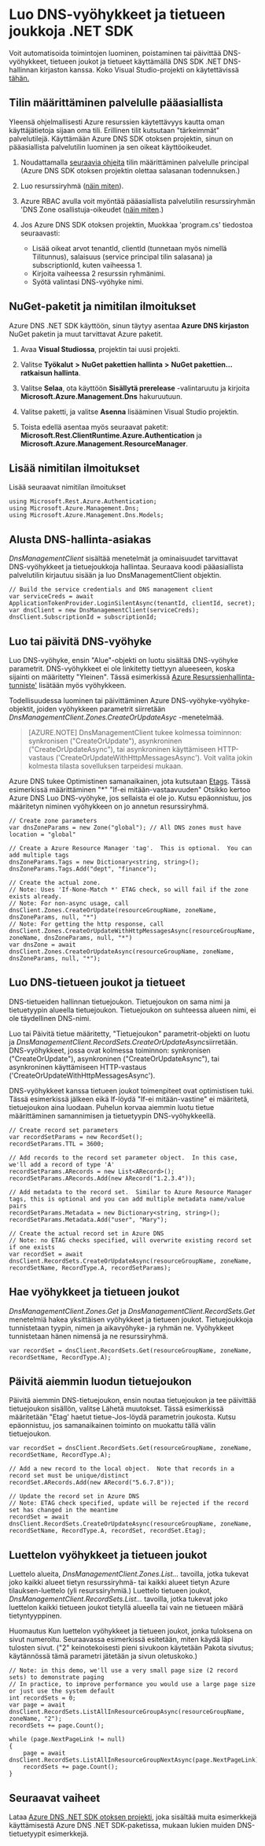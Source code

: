 <properties 
   pageTitle="Luo DNS-vyöhykkeet ja tallentaa joukot Azure DNS käyttämällä .NET SDK | Microsoft Azure" 
   description="Azure DNS määrittää DNS-vyöhykkeet ja tietueen luominen käyttämällä .NET SDK." 
   services="dns" 
   documentationCenter="na" 
   authors="jtuliani" 
   manager="carmonm" 
   editor=""/>

<tags
   ms.service="dns"
   ms.devlang="na"
   ms.topic="article"
   ms.tgt_pltfrm="na"
   ms.workload="infrastructure-services" 
   ms.date="09/19/2016"
   ms.author="jtuliani"/>


# <a name="create-dns-zones-and-record-sets-using-the-net-sdk"></a>Luo DNS-vyöhykkeet ja tietueen joukkoja .NET SDK

Voit automatisoida toimintojen luominen, poistaminen tai päivittää DNS-vyöhykkeet, tietueen joukot ja tietueet käyttämällä DNS SDK .NET DNS-hallinnan kirjaston kanssa. Koko Visual Studio-projekti on käytettävissä [tähän.](https://www.microsoft.com/en-us/download/details.aspx?id=47268&WT.mc_id=DX_MVP4025064&e6b34bbe-475b-1abd-2c51-b5034bcdd6d2=True)

## <a name="create-a-service-principal-account"></a>Tilin määrittäminen palvelulle pääasiallista

Yleensä ohjelmallisesti Azure resurssien käytettävyys kautta oman käyttäjätietoja sijaan oma tili. Erillinen tilit kutsutaan "tärkeimmät" palvelutilejä. Käyttämään Azure DNS SDK otoksen projektin, sinun on pääasiallista palvelutilin luominen ja sen oikeat käyttöoikeudet.

1. Noudattamalla [seuraavia ohjeita](../resource-group-authenticate-service-principal.md) tilin määrittäminen palvelulle principal (Azure DNS SDK otoksen projektin olettaa salasanan todennuksen.)

2. Luo resurssiryhmä ([näin miten](../azure-portal/resource-group-portal.md)).

3. Azure RBAC avulla voit myöntää pääasiallista palvelutilin resurssiryhmän 'DNS Zone osallistuja-oikeudet ([näin miten](../active-directory/role-based-access-control-configure.md).)

4. Jos Azure DNS SDK otoksen projektin, Muokkaa 'program.cs' tiedostoa seuraavasti:
    * Lisää oikeat arvot tenantId, clientId (tunnetaan myös nimellä Tilitunnus), salaisuus (service principal tilin salasana) ja subscriptionId, kuten vaiheessa 1.
    * Kirjoita vaiheessa 2 resurssin ryhmänimi.
    * Syötä valintasi DNS-vyöhyke nimi.

## <a name="nuget-packages-and-namespace-declarations"></a>NuGet-paketit ja nimitilan ilmoitukset

Azure DNS .NET SDK käyttöön, sinun täytyy asentaa **Azure DNS kirjaston** NuGet paketin ja muut tarvittavat Azure paketit.
 
1. Avaa **Visual Studiossa**, projektin tai uusi projekti. 

2. Valitse **Työkalut** **>** **NuGet pakettien hallinta** **>** **NuGet pakettien... ratkaisun hallinta**. 

3. Valitse **Selaa**, ota käyttöön **Sisällytä prerelease** -valintaruutu ja kirjoita **Microsoft.Azure.Management.Dns** hakuruutuun.

4. Valitse paketti, ja valitse **Asenna** lisääminen Visual Studio projektin.
 
5. Toista edellä asentaa myös seuraavat paketit: **Microsoft.Rest.ClientRuntime.Azure.Authentication** ja **Microsoft.Azure.Management.ResourceManager**.

## <a name="add-namespace-declarations"></a>Lisää nimitilan ilmoitukset

Lisää seuraavat nimitilan ilmoitukset

    using Microsoft.Rest.Azure.Authentication;
    using Microsoft.Azure.Management.Dns;
    using Microsoft.Azure.Management.Dns.Models;

## <a name="initialize-the-dns-management-client"></a>Alusta DNS-hallinta-asiakas

*DnsManagementClient* sisältää menetelmät ja ominaisuudet tarvittavat DNS-vyöhykkeet ja tietuejoukkoja hallintaa.  Seuraava koodi pääasiallista palvelutilin kirjautuu sisään ja luo DnsManagementClient objektin.

    // Build the service credentials and DNS management client
    var serviceCreds = await ApplicationTokenProvider.LoginSilentAsync(tenantId, clientId, secret);
    var dnsClient = new DnsManagementClient(serviceCreds);
    dnsClient.SubscriptionId = subscriptionId;

## <a name="create-or-update-a-dns-zone"></a>Luo tai päivitä DNS-vyöhyke

Luo DNS-vyöhyke, ensin "Alue"-objekti on luotu sisältää DNS-vyöhyke parametrit. DNS-vyöhykkeet ei ole linkitetty tiettyyn alueeseen, koska sijainti on määritetty "Yleinen". Tässä esimerkissä [Azure Resurssienhallinta-tunniste'](https://azure.microsoft.com/updates/organize-your-azure-resources-with-tags/) lisätään myös vyöhykkeen.

Todellisuudessa luominen tai päivittäminen Azure DNS-vyöhyke-vyöhyke-objektit, joiden vyöhykkeen parametrit siirretään *DnsManagementClient.Zones.CreateOrUpdateAsyc* -menetelmää.

>[AZURE.NOTE] DnsManagementClient tukee kolmessa toiminnon: synkronisen ("CreateOrUpdate"), asynkroninen ("CreateOrUpdateAsync"), tai asynkroninen käyttämiseen HTTP-vastaus ('CreateOrUpdateWithHttpMessagesAsync').  Voit valita jokin kolmesta tilasta sovelluksen tarpeidesi mukaan.

Azure DNS tukee Optimistinen samanaikainen, jota kutsutaan [Etags](dns-getstarted-create-dnszone.md). Tässä esimerkissä määrittäminen "*" "If-ei mitään-vastaavuuden" Otsikko kertoo Azure DNS Luo DNS-vyöhyke, jos sellaista ei ole jo.  Kutsu epäonnistuu, jos määritetyn niminen vyöhykkeen on jo annetun resurssiryhmä.

    // Create zone parameters
    var dnsZoneParams = new Zone("global"); // All DNS zones must have location = "global"
    
    // Create a Azure Resource Manager 'tag'.  This is optional.  You can add multiple tags
    dnsZoneParams.Tags = new Dictionary<string, string>();
    dnsZoneParams.Tags.Add("dept", "finance");
    
    // Create the actual zone.
    // Note: Uses 'If-None-Match *' ETAG check, so will fail if the zone exists already.
    // Note: For non-async usage, call dnsClient.Zones.CreateOrUpdate(resourceGroupName, zoneName, dnsZoneParams, null, "*")
    // Note: For getting the http response, call dnsClient.Zones.CreateOrUpdateWithHttpMessagesAsync(resourceGroupName, zoneName, dnsZoneParams, null, "*")
    var dnsZone = await dnsClient.Zones.CreateOrUpdateAsync(resourceGroupName, zoneName, dnsZoneParams, null, "*");

## <a name="create-dns-record-sets-and-records"></a>Luo DNS-tietueen joukot ja tietueet

DNS-tietueiden hallinnan tietuejoukon. Tietuejoukon on sama nimi ja tietuetyypin alueella tietuejoukon.  Tietuejoukon on suhteessa alueen nimi, ei ole täydellinen DNS-nimi.

Luo tai Päivitä tietue määritetty, "Tietuejoukon" parametrit-objekti on luotu ja *DnsManagementClient.RecordSets.CreateOrUpdateAsync*siirretään. DNS-vyöhykkeet, jossa ovat kolmessa toiminnon: synkronisen ("CreateOrUpdate"), asynkroninen ("CreateOrUpdateAsync"), tai asynkroninen käyttämiseen HTTP-vastaus ('CreateOrUpdateWithHttpMessagesAsync').

DNS-vyöhykkeet kanssa tietueen joukot toimenpiteet ovat optimistisen tuki.  Tässä esimerkissä jälkeen eikä If-löydä "If-ei mitään-vastine" ei määritetä, tietuejoukon aina luodaan.  Puhelun korvaa aiemmin luotu tietue määrittäminen samannimisen ja tietuetyypin DNS-vyöhykkeellä.

    // Create record set parameters
    var recordSetParams = new RecordSet();
    recordSetParams.TTL = 3600;

    // Add records to the record set parameter object.  In this case, we'll add a record of type 'A'
    recordSetParams.ARecords = new List<ARecord>();
    recordSetParams.ARecords.Add(new ARecord("1.2.3.4"));

    // Add metadata to the record set.  Similar to Azure Resource Manager tags, this is optional and you can add multiple metadata name/value pairs
    recordSetParams.Metadata = new Dictionary<string, string>();
    recordSetParams.Metadata.Add("user", "Mary");

    // Create the actual record set in Azure DNS
    // Note: no ETAG checks specified, will overwrite existing record set if one exists
    var recordSet = await dnsClient.RecordSets.CreateOrUpdateAsync(resourceGroupName, zoneName, recordSetName, RecordType.A, recordSetParams);

## <a name="get-zones-and-record-sets"></a>Hae vyöhykkeet ja tietueen joukot

*DnsManagementClient.Zones.Get* ja *DnsManagementClient.RecordSets.Get* menetelmiä hakea yksittäisen vyöhykkeet ja tietueen joukot. Tietuejoukkoja tunnistetaan tyypin, nimen ja aikavyöhyke- ja ryhmän ne. Vyöhykkeet tunnistetaan hänen nimensä ja ne resurssiryhmä.

    var recordSet = dnsClient.RecordSets.Get(resourceGroupName, zoneName, recordSetName, RecordType.A);
    
## <a name="update-an-existing-record-set"></a>Päivitä aiemmin luodun tietuejoukon

Päivitä aiemmin DNS-tietuejoukon, ensin noutaa tietuejoukon ja tee päivittää tietuejoukon sisällön, valitse Lähetä muutokset.  Tässä esimerkissä määritetään "Etag' haetut tietue-Jos-löydä parametrin joukosta. Kutsu epäonnistuu, jos samanaikainen toiminto on muokattu tällä välin tietuejoukon.

    var recordSet = dnsClient.RecordSets.Get(resourceGroupName, zoneName, recordSetName, RecordType.A);

    // Add a new record to the local object.  Note that records in a record set must be unique/distinct
    recordSet.ARecords.Add(new ARecord("5.6.7.8"));

    // Update the record set in Azure DNS
    // Note: ETAG check specified, update will be rejected if the record set has changed in the meantime
    recordSet = await dnsClient.RecordSets.CreateOrUpdateAsync(resourceGroupName, zoneName, recordSetName, RecordType.A, recordSet, recordSet.Etag);

## <a name="list-zones-and-record-sets"></a>Luettelon vyöhykkeet ja tietueen joukot

Luettelo alueita, *DnsManagementClient.Zones.List...* tavoilla, jotka tukevat joko kaikki alueet tietyn resurssiryhmä- tai kaikki alueet tietyn Azure tilauksen-luettelo (yli resurssiryhmiä.) Luettelo tietueen joukot, *DnsManagementClient.RecordSets.List...* tavoilla, jotka tukevat joko luettelon kaikki tietueen joukot tietyllä alueella tai vain ne tietueen määrä tietyntyyppinen.

Huomautus Kun luettelon vyöhykkeet ja tietueen joukot, jonka tuloksena on sivut numeroitu.  Seuraavassa esimerkissä esitetään, miten käydä läpi tulosten sivut. ("2" keinotekoisesti pieni sivukoon käytetään Pakota sivutus; käytännössä tämä parametri jätetään ja sivun oletuskoko.)

    // Note: in this demo, we'll use a very small page size (2 record sets) to demonstrate paging
    // In practice, to improve performance you would use a large page size or just use the system default
    int recordSets = 0;
    var page = await dnsClient.RecordSets.ListAllInResourceGroupAsync(resourceGroupName, zoneName, "2");
    recordSets += page.Count();

    while (page.NextPageLink != null)
    {
        page = await dnsClient.RecordSets.ListAllInResourceGroupNextAsync(page.NextPageLink);
        recordSets += page.Count();
    }

## <a name="next-steps"></a>Seuraavat vaiheet

Lataa [Azure DNS .NET SDK otoksen projekti](https://www.microsoft.com/en-us/download/details.aspx?id=47268&WT.mc_id=DX_MVP4025064&e6b34bbe-475b-1abd-2c51-b5034bcdd6d2=True), joka sisältää muita esimerkkejä käyttämisestä Azure DNS .NET SDK-paketissa, mukaan lukien muiden DNS-tietuetyypit esimerkkejä.
